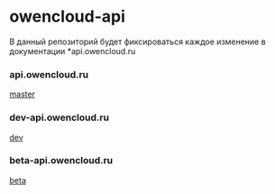 # owencloud-api

В данный репозиторий будет фиксироваться каждое изменение в документации *api.owencloud.ru

### api.owencloud.ru
[master](https://github.com/VasenevEA/owencloud-api/tree/master)

### dev-api.owencloud.ru
[dev](https://github.com/VasenevEA/owencloud-api/tree/dev)

### beta-api.owencloud.ru
[beta](https://github.com/VasenevEA/owencloud-api/tree/beta)

